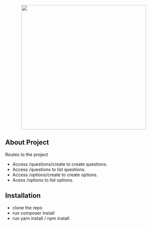 <p align="center"><a href="https://laravel.com" target="_blank"><img src="https://raw.githubusercontent.com/laravel/art/master/logo-lockup/5%20SVG/2%20CMYK/1%20Full%20Color/laravel-logolockup-cmyk-red.svg" width="400"></a></p>

## About Project

Routes to the project

-   Access /questions/create to create questions.
-   Access /questions to list questions.
-   Access /options/create to create options.
-   Acess /options to list options.

## Installation

-   clone the repo
-   run composer install
-   run yarn install / npm install
